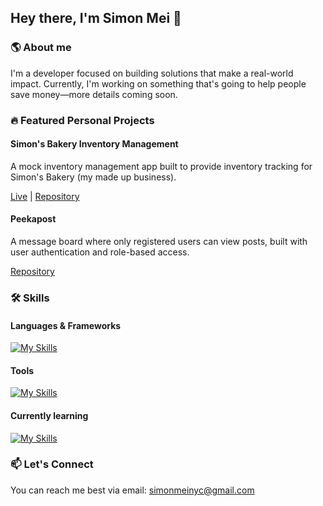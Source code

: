 ## Hey there, I'm Simon Mei 👋

### 🌎 About me

I'm a developer focused on building solutions that make a real-world impact. Currently, I'm working on something that's going to help people save money—more details coming soon.

### 🔥 Featured Personal Projects

#### Simon's Bakery Inventory Management 

A mock inventory management app built to provide inventory tracking for Simon's Bakery (my made up business). 

[Live](https://inventory-mgmt-production.up.railway.app/) | [Repository](https://github.com/simon8800/inventory-mgmt)

#### Peekapost

A message board where only registered users can view posts, built with user authentication and role-based access. 

[Repository](https://github.com/simon8800/peekapost)

### 🛠️ Skills

#### Languages & Frameworks

[![My Skills](https://skillicons.dev/icons?i=js,html,css,react,express,nodejs,jest,python,prisma,postgres)](https://skillicons.dev)

#### Tools

[![My Skills](https://skillicons.dev/icons?i=webpack,postman,git,aws)](https://skillicons.dev)

#### Currently learning

[![My Skills](https://skillicons.dev/icons?i=typescript,redux)](https://skillicons.dev)

### 📫 Let's Connect

You can reach me best via email: simonmeinyc@gmail.com
